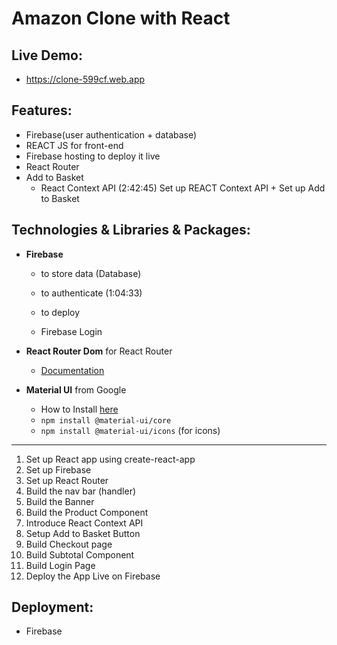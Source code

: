 # Amazon Clone with React

Live Demo:
----------------
- https://clone-599cf.web.app

Features: 
----------------
- Firebase(user authentication + database)
- REACT JS for front-end
- Firebase hosting to deploy it live 
- React Router 
- Add to Basket
  - React Context API (2:42:45) Set up REACT Context API + Set up Add to Basket

Technologies & Libraries & Packages: 
----------------
- **Firebase**  
  - to store data (Database)
  - to authenticate (1:04:33)
  - to deploy 

  - Firebase Login

- **React Router Dom** for React Router
  - [Documentation](https://www.npmjs.com/package/react-router-dom)

- **Material UI** from Google
  - How to Install [here](https://material-ui.com/getting-started/installation/)
  - `npm install @material-ui/core`
  - `npm install @material-ui/icons` (for icons)

--------------
1. Set up React app using create-react-app
2. Set up Firebase 
3. Set up React Router 
4. Build the nav bar (handler)
5. Build the Banner 
6. Build the Product Component
7. Introduce React Context API
8. Setup Add to Basket Button 
9. Build Checkout page 
10. Build Subtotal Component 
11. Build Login Page 
12. Deploy the App Live on Firebase

Deployment: 
----------------
- Firebase

